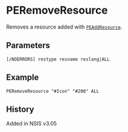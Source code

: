# PERemoveResource

Removes a resource added with [`PEAddResource`][PEAddResource].


## Parameters

    [/NOERRORS] restype resname reslang|ALL

## Example

    PERemoveResource "#Icon" "#200" ALL

## History

Added in NSIS v3.05

[PEAddResource]: PEAddResource.md
